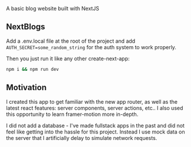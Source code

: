 A basic blog website built with NextJS

## NextBlogs

Add a .env.local file at the root of the project and add `AUTH_SECRET=some_random_string` for the auth system to work properly.

Then you just run it like any other create-next-app:

```bash
npm i && npm run dev
```

## Motivation

I created this app to get familiar with the new app router, as well as the latest react features: server components, server actions, etc..
I also used this opportunity to learn framer-motion more in-depth.

I did not add a database - I've made fullstack apps in the past and did not feel like getting into the hassle for this project.
Instead I use mock data on the server that I artificially delay to simulate network requests.
